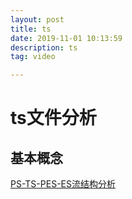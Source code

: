 ```yaml
---
layout: post
title: ts
date: 2019-11-01 10:13:59
description: ts
tag: video

---
```



# ts文件分析
## 基本概念

[PS-TS-PES-ES流结构分析](https://blog.csdn.net/knowledgebao/article/details/86535637)